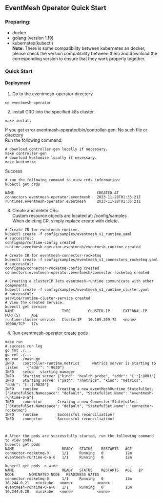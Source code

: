 ## **EventMesh Operator Quick Start**

### Preparing:
- docker
- golang (version 1.19)
- kubernetes(kubectl)   
  **Note:** There is some compatibility between kubernetes an docker, please check the version compatibility between them and download the corresponding version to ensure that they work properly together.  
  
### Quick Start

#### Deployment

1. Go to the eventmesh-operator directory.
```shell
cd eventmesh-operator
```

2. Install CRD into the specified k8s cluster.
```shell
make install
```

If you get error eventmesh-operator/bin/controller-gen: No such file or directory  
Run the following command:
```shell
# download controller-gen locally if necessary.
make controller-gen
# download kustomize locally if necessary.
make kustomize
```

Success  
```shell
# run the following command to view crds information:
kubectl get crds

NAME                                      CREATED AT
connectors.eventmesh-operator.eventmesh   2023-11-28T01:35:21Z
runtimes.eventmesh-operator.eventmesh     2023-11-28T01:35:21Z
```

3. Create and delete CRs:     
   Custom resource objects are located at: /config/samples    
   When deleting CR, simply replace create with delete.  
```shell
# Create CR for eventmesh-runtime.
kubectl create -f config/samples/eventmesh_v1_runtime.yaml
# successful:
configmap/runtime-config created
runtime.eventmesh-operator.eventmesh/eventmesh-runtime created

# Create CR for eventmesh-connector-rocketmq
kubectl create -f config/samples/eventmesh_v1_connectors_rocketmq.yaml
# successful:
configmap/connector-rocketmq-config created
connectors.eventmesh-operator.eventmesh/connector-rocketmq created

# Creating a clusterIP lets eventmesh-runtime communicate with other components.
kubectl create -f config/samples/eventmesh_v1_runtime_cluster.yaml
# successful: 
service/runtime-cluster-service created
# View the created Service.
kubectl get service
NAME                      TYPE        CLUSTER-IP      EXTERNAL-IP   PORT(S)     AGE
runtime-cluster-service   ClusterIP   10.109.209.72   <none>        10000/TCP   17s
```

4. Run eventmesh-operator create pods
```shell
make run
# success run log
go fmt ./...
go vet ./...
go run ./main.go
INFO    controller-runtime.metrics      Metrics server is starting to listen    {"addr": ":9020"}
INFO    setup   starting manager
INFO    Starting server {"kind": "health probe", "addr": "[::]:8081"}
INFO    Starting server {"path": "/metrics", "kind": "metrics", "addr": "[::]:9020"}
INFO    runtime         Creating a new eventMeshRuntime StatefulSet.    {"StatefulSet.Namespace": "default", "StatefulSet.Name": "eventmesh-runtime-0-a"}
INFO    connector       Creating a new Connector StatefulSet.   {"StatefulSet.Namespace": "default", "StatefulSet.Name": "connector-rocketmq"}
INFO    runtime         Successful reconciliation!
INFO    connector       Successful reconciliation!



# After the pods are successfully started, run the following command to view pods.
kubectl get pods
NAME                      READY   STATUS    RESTARTS   AGE
connector-rocketmq-0      1/1     Running   0          12m
eventmesh-runtime-0-a-0   1/1     Running   0          12m

kubectl get pods -o wide
NAME                      READY   STATUS    RESTARTS   AGE   IP            NODE       NOMINATED NODE   READINESS GATES
connector-rocketmq-0      1/1     Running   0          13m   10.244.0.21   minikube   <none>           <none>
eventmesh-runtime-0-a-0   1/1     Running   0          13m   10.244.0.20   minikube   <none>           <none>
```
